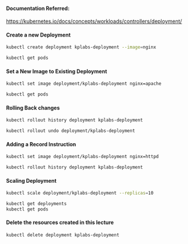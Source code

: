#### Documentation Referred:

https://kubernetes.io/docs/concepts/workloads/controllers/deployment/

#### Create a new Deployment 
```sh
kubectl create deployment kplabs-deployment --image=nginx
```
```sh
kubectl get pods
```
#### Set a New Image to Existing Deployment
```sh
kubectl set image deployment/kplabs-deployment nginx=apache
```
```sh
kubectl get pods
```
#### Rolling Back changes
```sh
kubectl rollout history deployment kplabs-deployment
```
```sh
kubectl rollout undo deployment/kplabs-deployment
```
#### Adding a Record Instruction
```sh
kubectl set image deployment/kplabs-deployment nginx=httpd
```
```sh
kubectl rollout history deployment kplabs-deployment
```
#### Scaling Deployment

```sh
kubectl scale deployment/kplabs-deployment --replicas=10
```
```sh
kubectl get deployments
kubectl get pods
```

#### Delete the resources created in this lecture
```sh
kubectl delete deployment kplabs-deployment
```
